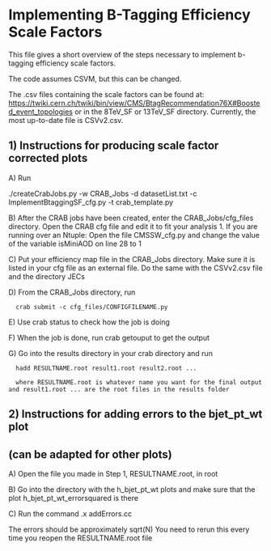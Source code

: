 # Implementing B-Tagging Efficiency Scale Factors
This file gives a short overview of the steps necessary to implement b-tagging efficiency scale factors.

The code assumes CSVM, but this can be changed. 

The .csv files containing the scale factors can be found at: 
https://twiki.cern.ch/twiki/bin/view/CMS/BtagRecommendation76X#Boosted_event_topologies or in the 8TeV_SF or 13TeV_SF directory. 
Currently, the most up-to-date file is CSVv2.csv.

## 1) Instructions for producing scale factor corrected plots

   A) Run

   ./createCrabJobs.py -w CRAB_Jobs -d datasetList.txt -c ImplementBtaggingSF_cfg.py -t crab_template.py
      
   B) After the CRAB jobs have been created, enter the CRAB_Jobs/cfg_files directory. Open the CRAB cfg file and edit it to fit your analysis 
      1. If you are running over an Ntuple:
            Open the file CMSSW_cfg.py and change the value of the variable isMiniAOD on line 28 to 1 

   C) Put your efficiency map file in the CRAB_Jobs directory. Make sure it is listed in your cfg file as an external file.
      Do the same with the CSVv2.csv file and the directory JECs
  
   D) From the CRAB_Jobs directory, run
      
      crab submit -c cfg_files/CONFIGFILENAME.py
      
   E) Use crab status to check how the job is doing
   
   F) When the job is done, run
      crab getouput
      to get the output

   G) Go into the results directory in your crab directory and run
      
      hadd RESULTNAME.root result1.root result2.root ... 
      
      where RESULTNAME.root is whatever name you want for the final output and result1.root ... are the root files in the results folder


## 2) Instructions for adding errors to the bjet_pt_wt plot
##   (can be adapted for other plots)

   A) Open the file you made in Step 1, RESULTNAME.root, in root

   B) Go into the directory with the h_bjet_pt_wt plots and make sure that the plot h_bjet_pt_wt_errorsquared is there

   C) Run the command
      .x addErrors.cc

   The errors should be approximately sqrt(N)
   You need to rerun this every time you reopen the RESULTNAME.root file

          
